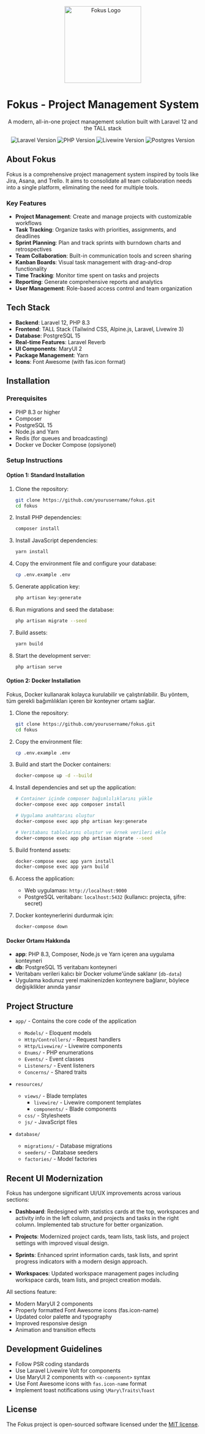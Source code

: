 <p align="center">
  <img src="https://usefokus.com/asset/images/sprint-overview-chart-fokus.png" alt="Fokus Logo" width="200">
</p>

<h1 align="center">Fokus - Project Management System</h1>

<p align="center">
  A modern, all-in-one project management solution built with Laravel 12 and the TALL stack
</p>

<p align="center">
  <img src="https://img.shields.io/badge/Laravel-12.0-FF2D20?style=for-the-badge&logo=laravel&logoColor=white" alt="Laravel Version">
  <img src="https://img.shields.io/badge/PHP-8.3-777BB4?style=for-the-badge&logo=php&logoColor=white" alt="PHP Version">
  <img src="https://img.shields.io/badge/Livewire-3.0-FB70A9?style=for-the-badge&logo=livewire&logoColor=white" alt="Livewire Version">
  <img src="https://img.shields.io/badge/Postgres-15-336791?style=for-the-badge&logo=postgresql&logoColor=white" alt="Postgres Version">
</p>

## About Fokus

Fokus is a comprehensive project management system inspired by tools like Jira, Asana, and Trello. It aims to consolidate all team collaboration needs into a single platform, eliminating the need for multiple tools.

### Key Features

- **Project Management**: Create and manage projects with customizable workflows
- **Task Tracking**: Organize tasks with priorities, assignments, and deadlines
- **Sprint Planning**: Plan and track sprints with burndown charts and retrospectives
- **Team Collaboration**: Built-in communication tools and screen sharing
- **Kanban Boards**: Visual task management with drag-and-drop functionality
- **Time Tracking**: Monitor time spent on tasks and projects
- **Reporting**: Generate comprehensive reports and analytics
- **User Management**: Role-based access control and team organization

## Tech Stack

- **Backend**: Laravel 12, PHP 8.3
- **Frontend**: TALL Stack (Tailwind CSS, Alpine.js, Laravel, Livewire 3)
- **Database**: PostgreSQL 15
- **Real-time Features**: Laravel Reverb
- **UI Components**: MaryUI 2
- **Package Management**: Yarn
- **Icons**: Font Awesome (with fas.icon format)

## Installation

### Prerequisites

- PHP 8.3 or higher
- Composer
- PostgreSQL 15
- Node.js and Yarn
- Redis (for queues and broadcasting)
- Docker ve Docker Compose (opsiyonel)

### Setup Instructions

#### Option 1: Standard Installation

1. Clone the repository:
   ```bash
   git clone https://github.com/yourusername/fokus.git
   cd fokus
   ```

2. Install PHP dependencies:
   ```bash
   composer install
   ```

3. Install JavaScript dependencies:
   ```bash
   yarn install
   ```

4. Copy the environment file and configure your database:
   ```bash
   cp .env.example .env
   ```

5. Generate application key:
   ```bash
   php artisan key:generate
   ```

6. Run migrations and seed the database:
   ```bash
   php artisan migrate --seed
   ```

7. Build assets:
   ```bash
   yarn build
   ```

8. Start the development server:
   ```bash
   php artisan serve
   ```

#### Option 2: Docker Installation

Fokus, Docker kullanarak kolayca kurulabilir ve çalıştırılabilir. Bu yöntem, tüm gerekli bağımlılıkları içeren bir konteyner ortamı sağlar.

1. Clone the repository:
   ```bash
   git clone https://github.com/yourusername/fokus.git
   cd fokus
   ```

2. Copy the environment file:
   ```bash
   cp .env.example .env
   ```

3. Build and start the Docker containers:
   ```bash
   docker-compose up -d --build
   ```

4. Install dependencies and set up the application:
   ```bash
   # Container içinde composer bağımlılıklarını yükle
   docker-compose exec app composer install
   
   # Uygulama anahtarını oluştur
   docker-compose exec app php artisan key:generate
   
   # Veritabanı tablolarını oluştur ve örnek verileri ekle
   docker-compose exec app php artisan migrate --seed
   ```

5. Build frontend assets:
   ```bash
   docker-compose exec app yarn install
   docker-compose exec app yarn build
   ```

6. Access the application:
   - Web uygulaması: `http://localhost:9000`
   - PostgreSQL veritabanı: `localhost:5432` (kullanıcı: projecta, şifre: secret)

7. Docker konteynerlerini durdurmak için:
   ```bash
   docker-compose down
   ```

#### Docker Ortamı Hakkında

- **app**: PHP 8.3, Composer, Node.js ve Yarn içeren ana uygulama konteyneri
- **db**: PostgreSQL 15 veritabanı konteyneri
- Veritabanı verileri kalıcı bir Docker volume'ünde saklanır (`db-data`)
- Uygulama kodunuz yerel makinenizden konteynere bağlanır, böylece değişiklikler anında yansır

## Project Structure

- `app/` - Contains the core code of the application
  - `Models/` - Eloquent models
  - `Http/Controllers/` - Request handlers
  - `Http/Livewire/` - Livewire components
  - `Enums/` - PHP enumerations
  - `Events/` - Event classes
  - `Listeners/` - Event listeners
  - `Concerns/` - Shared traits
  
- `resources/`
  - `views/` - Blade templates
    - `livewire/` - Livewire component templates
    - `components/` - Blade components
  - `css/` - Stylesheets
  - `js/` - JavaScript files

- `database/`
  - `migrations/` - Database migrations
  - `seeders/` - Database seeders
  - `factories/` - Model factories

## Recent UI Modernization

Fokus has undergone significant UI/UX improvements across various sections:

- **Dashboard**: Redesigned with statistics cards at the top, workspaces and activity info in the left column, and projects and tasks in the right column. Implemented tab structure for better organization.

- **Projects**: Modernized project cards, team lists, task lists, and project settings with improved visual design.

- **Sprints**: Enhanced sprint information cards, task lists, and sprint progress indicators with a modern design approach.

- **Workspaces**: Updated workspace management pages including workspace cards, team lists, and project creation modals.

All sections feature:
- Modern MaryUI 2 components
- Properly formatted Font Awesome icons (fas.icon-name)
- Updated color palette and typography
- Improved responsive design
- Animation and transition effects

## Development Guidelines

- Follow PSR coding standards
- Use Laravel Livewire Volt for components
- Use MaryUI 2 components with `<x-component>` syntax
- Use Font Awesome icons with `fas.icon-name` format
- Implement toast notifications using `\Mary\Traits\Toast`

## License

The Fokus project is open-sourced software licensed under the [MIT license](https://opensource.org/licenses/MIT).
